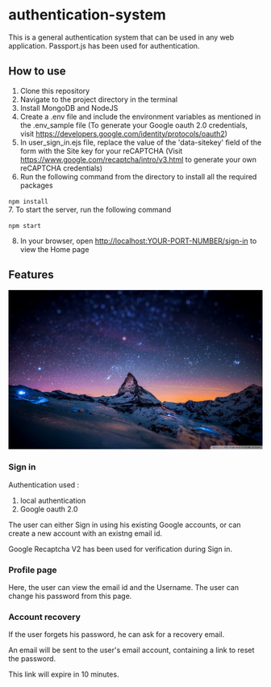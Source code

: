 # authentication-system

This is a general authentication system that can be used in any web application.
Passport.js has been used for authentication.

## How to use

1. Clone this repository
2. Navigate to the project directory in the terminal
3. Install MongoDB and NodeJS
4. Create a .env file and include the environment variables as mentioned in the .env_sample file (To generate your Google oauth 2.0 credentials, visit <https://developers.google.com/identity/protocols/oauth2>)
5. In user_sign_in.ejs file, replace the value of the 'data-sitekey' field of the form with the Site key for your reCAPTCHA (Visit <https://www.google.com/recaptcha/intro/v3.html> to generate your own reCAPTCHA credentials)
6. Run the following command from the directory to install all the required packages 

  `npm install`  
7. To start the server, run the following command
  
  `npm start`  

8. In your browser, open <http://localhost:YOUR-PORT-NUMBER/sign-in> to view the Home page

## Features

![Image 1](assets/images/bg-image.jpg)

### Sign in

Authentication used : 
1. local authentication
2. Google oauth 2.0

The user can either Sign in using his existing Google accounts, or can create a new account with an existng email id.

Google Recaptcha V2 has been used for verification during Sign in.

### Profile page
Here, the user can view the email id and the Username.
The user can change his password from this page.

### Account recovery

If the user forgets his password, he can ask for a recovery email.

An email will be sent to the user's email account, containing a link to reset the password.

This link will expire in 10 minutes.

